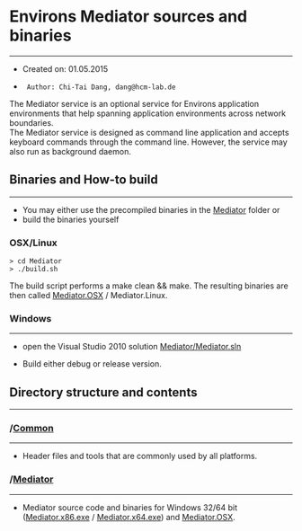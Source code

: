 # Environs Mediator sources and binaries

----------------------------------------
*  Created on: 01.05.2015
*      Author: Chi-Tai Dang, dang@hcm-lab.de

The Mediator service is an optional service for Environs application environments that help spanning application environments across network boundaries.<br>
The Mediator service is designed as command line application and accepts keyboard commands through the command line. However, the service may also run as background daemon.



## Binaries and How-to build

----------------------------
* You may either use the precompiled binaries in the [Mediator](Mediator) folder or
* build the binaries yourself

### OSX/Linux
```
> cd Mediator
> ./build.sh
```

The build script performs a make clean && make. The resulting binaries are then called [Mediator.OSX](Mediator/Mediator.OSX) / Mediator.Linux.

### Windows

-------------
* open the Visual Studio 2010 solution [Mediator/Mediator.sln](Mediator/Mediator.sln)

* Build either debug or release version.



## Directory structure and contents

-----------------------------------

### /[Common](Common)

-----------
* Header files and tools that are commonly used by all platforms.


### /[Mediator](Mediator)

-------------
* Mediator source code and binaries for Windows 32/64 bit ([Mediator.x86.exe](Mediator/Mediator.x86.exe) / [Mediator.x64.exe](Mediator/Mediator.x64.exe)) and [Mediator.OSX](Mediator/Mediator.OSX).


